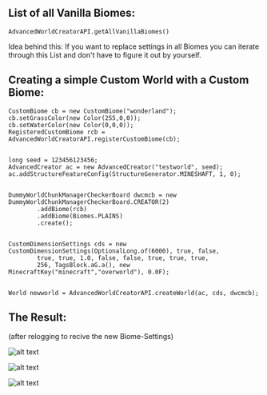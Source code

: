 ## List of all Vanilla Biomes:
```
AdvancedWorldCreatorAPI.getAllVanillaBiomes()
```
Idea behind this: If you want to replace settings in all Biomes you can iterate through this List and don't have to figure it out by yourself.



## Creating a simple Custom World with a Custom Biome:

```
CustomBiome cb = new CustomBiome("wonderland");
cb.setGrassColor(new Color(255,0,0));
cb.setWaterColor(new Color(0,0,0));
RegisteredCustomBiome rcb = AdvancedWorldCreatorAPI.registerCustomBiome(cb);


long seed = 123456123456;
AdvancedCreator ac = new AdvancedCreator("testworld", seed);
ac.addStructureFeatureConfig(StructureGenerator.MINESHAFT, 1, 0);


DummyWorldChunkManagerCheckerBoard dwcmcb = new DummyWorldChunkManagerCheckerBoard.CREATOR(2)
		.addBiome(rcb)
		.addBiome(Biomes.PLAINS)
		.create();


CustomDimensionSettings cds = new CustomDimensionSettings(OptionalLong.of(6000), true, false,
		true, true, 1.0, false, false, true, true, true,
		256, TagsBlock.aG.a(), new MinecraftKey("minecraft","overworld"), 0.0F);
			
      
World newworld = AdvancedWorldCreatorAPI.createWorld(ac, cds, dwcmcb);

```

## The Result: 
(after relogging to recive the new Biome-Settings)

![alt text](https://timcloud.ddns.net/github/example1.png)

![alt text](https://timcloud.ddns.net/github/example2.png)

![alt text](https://timcloud.ddns.net/github/example3.png)
